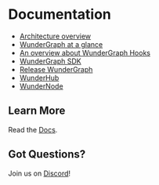 # Documentation

- [Architecture overview](./architecture.md)
- [WunderGraph at a glance](./at-a-glance.md)
- [An overview about WunderGraph Hooks](./hooks.md)
- [WunderGraph SDK](./sdk.md)
- [Release WunderGraph](./releasing.md)
- [WunderHub](./wunderhub.md)
- [WunderNode](./wundernode.md)

## Learn More

Read the [Docs](https://wundergraph.com/docs).

## Got Questions?

Join us on [Discord](https://wundergraph.com/discord)!
